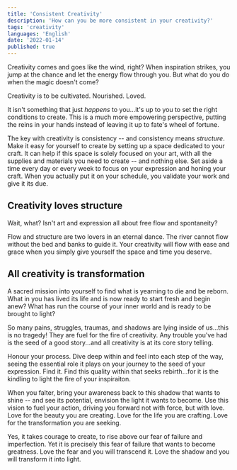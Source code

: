 ```yaml
---
title: 'Consistent Creativity'
description: 'How can you be more consistent in your creativity?'
tags: 'creativity'
languages: 'English'
date: '2022-01-14'
published: true
---
```


Creativity comes and goes like the wind, right? When inspiration strikes, you jump at the chance and let the energy flow through you. But what do you do when the magic doesn't come?

Creativity is to be cultivated. Nourished. Loved.

It isn't something that just *happens* to you...it's up to you to set the right conditions to create. This is a much more empowering perspective, putting the reins in your hands instead of leaving it up to fate's wheel of fortune.

The key with creativity is consistency -- and consistency means *structure*. Make it easy for yourself to create by setting up a space dedicated to your craft. It can help if this space is solely focused on your art, with all the supplies and materials you need to create -- and nothing else. Set aside a time every day or every week to focus on your expression and honing your craft. When you actually put it on your schedule, you validate your work and give it its due.


## Creativity loves structure

Wait, what? Isn't art and expression all about free flow and spontaneity?

Flow and structure are two lovers in an eternal dance. The river cannot flow without the bed and banks to guide it. Your creativity will flow with ease and grace when you simply give yourself the space and time you deserve.


## All creativity is transformation

A sacred mission into yourself to find what is yearning to die and be reborn. What in you has lived its life and is now ready to start fresh and begin anew? What has run the course of your inner world and is ready to be brought to light?

So many pains, struggles, traumas, and shadows are lying inside of us...this is no tragedy! They are fuel for the fire of creativity. Any trouble you've had is the seed of a good story...and all creativity is at its core story telling.

Honour your process. Dive deep within and feel into each step of the way, seeing the essential role it plays on your journey to the seed of your expression. Find it. Find this quality within that seeks rebirth...for it is the kindling to light the fire of your inspiraiton.

When you falter, bring your awareness back to this shadow that wants to shine -- and see its potential, envision the light it wants to become. Use this vision to fuel your action, driving you forward not with force, but with love. Love for the beauty you are creating. Love for the life you are crafting. Love for the transformation you are seeking.

Yes, it takes courage to create, to rise above our fear of failure and imperfection. Yet it is precisely this fear of failure that wants to become greatness. Love the fear and you will transcend it. Love the shadow and you will transform it into light.

